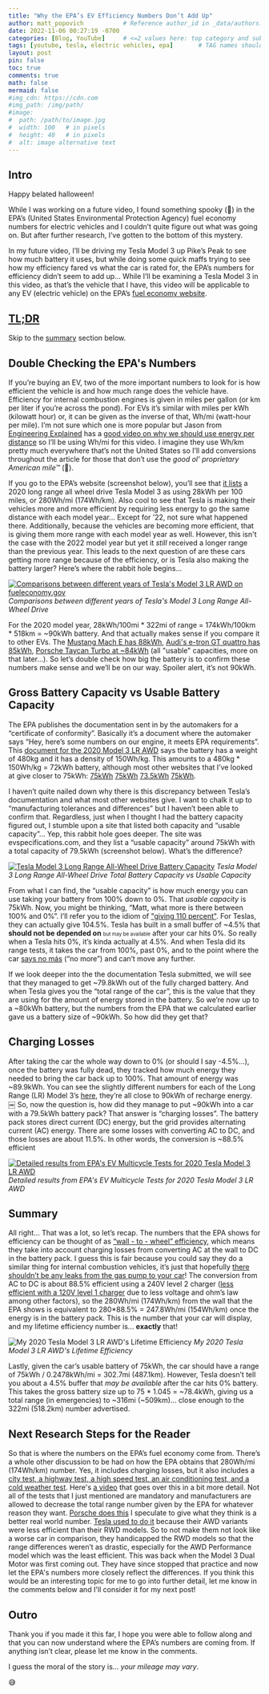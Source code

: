 ```yaml
---
title: "Why the EPA’s EV Efficiency Numbers Don’t Add Up"
author: matt_popovich           # Reference author_id in _data/authors.yml
date: 2022-11-06 00:27:19 -0700
categories: [Blog, YouTube]     # <=2 values here: top category and sub category
tags: [youtube, tesla, electric vehicles, epa]       # TAG names should always be lowercase
layout: post
pin: false
toc: true
comments: true
math: false
mermaid: false
#img_cdn: https://cdn.com
#img_path: /img/path/
#image:
#  path: /path/to/image.jpg
#  width: 100   # in pixels
#  height: 40   # in pixels
#  alt: image alternative text
---
```


<!-- TODO: Add YouTube link here-->

## Intro
Happy belated halloween!

While I was working on a future video, I found something spooky (👻) in the EPA’s (United States Environmental Protection Agency) fuel economy numbers for electric vehicles and I couldn’t quite figure out what was going on. But after further research, I’ve gotten to the bottom of this mystery.

In my future video, I’ll be driving my Tesla Model 3 up Pike’s Peak to see how much battery it uses, but while doing some quick maffs trying to see how my efficiency fared vs what the car is rated for, the EPA’s numbers for efficiency didn’t seem to add up... While I’ll be examining a Tesla Model 3 in this video, as that’s the vehicle that I have, this video will be applicable to any EV (electric vehicle) on the EPA’s [fuel economy website](https://fueleconomy.gov/).

## [TL;DR](https://www.merriam-webster.com/dictionary/TL%3BDR)
Skip to the [summary](#summary) section below.

## Double Checking the EPA's Numbers
If you’re buying an EV, two of the more important numbers to look for is how efficient the vehicle is and how much range does the vehicle have. Efficiency for internal combustion engines is given in miles per gallon (or km per liter if you’re across the pond). For EVs it’s similar with miles per kWh (kilowatt hour) or, it can be given as the inverse of that, Wh/mi (watt-hour per mile). I’m not sure which one is more popular but Jason from [Engineering Explained](https://www.youtube.com/@engineeringexplained) has a [good video on why we should use energy per distance](https://youtu.be/oLQmwOX6Xds) so I’ll be using Wh/mi for this video. I imagine they use Wh/km pretty much everywhere that’s not the United States so I’ll add conversions throughout the article for those that don’t use the *good ol’ proprietary American mile™* (🦅).

If you go to the EPA’s website (screenshot below), you’ll see that [it lists](https://www.fueleconomy.gov/feg/Find.do?action=sbs&id=45011&id=43401&id=42275&id=41190) a 2020 long range all wheel drive Tesla Model 3 as using 28kWh per 100 miles, or 280Wh/mi (174Wh/km). Also cool to see that Tesla is making their vehicles more and more efficient by requiring less energy to go the same distance with each model year... Except for ’22, not sure what happened there. Additionally, because the vehicles are becoming more efficient, that is giving them more range with each model year as well. However, this isn't the case with the 2022 model year but yet it *still* received a longer range than the previous year. This leads to the next question of are these cars getting more range because of the efficiency, or is Tesla also making the battery larger? Here’s where the rabbit hole begins...

[![Comparisons between different years of Tesla's Model 3 LR AWD on fueleconomy.gov](/assets/img/posts/2022-11-06-why-the-epas-ev-efficiency-numbers-dont-add-up/TeslaModel3-LR-AWD_fueleconomy.gov.png)](https://www.fueleconomy.gov/feg/Find.do?action=sbs&id=45011&id=43401&id=42275&id=41190)*Comparisons between different years of Tesla's Model 3 Long Range All-Wheel Drive*

For the 2020 model year, 28kWh/100mi * 322mi of range = 174kWh/100km * 518km = ~90kWh battery. And that actually makes sense if you compare it to other EVs. The [Mustang Mach E has 88kWh](https://ev-database.org/imp/car/1243/Ford-Mustang-Mach-E-ER-RWD), [Audi's e-tron GT quattro has 85kWh](https://ev-database.org/imp/car/1420/Audi-e-tron-GT-quattro), [Porsche Taycan Turbo at ~84kWh](https://ev-database.org/car/1229/Porsche-Taycan-Turbo) (all "usable" capacities, more on that later...).
So let’s double check how big the battery is to confirm these numbers make sense and we’ll be on our way. Spoiler alert, it’s not 90kWh.

## Gross Battery Capacity vs Usable Battery Capacity
The EPA publishes the documentation sent in by the automakers for a “certificate of conformity”. Basically it’s a document where the automaker says “Hey, here’s some numbers on our engine, it meets EPA requirements”. This [document for the 2020 Model 3 LR AWD](https://dis.epa.gov/otaqpub/display_file.jsp?docid=48712&flag=1#page=020) says the battery has a weight of 480kg and it has a density of 150Wh/kg. This amounts to a 480kg * 150Wh/kg = 72kWh battery, although most other websites that I’ve looked at give closer to 75kWh: [75kWh](https://en.wikipedia.org/wiki/Tesla_Model_3#Specifications_table) [75kWh](https://www.evspecifications.com/en/model/0a86df) [73.5kWh](https://ev-database.org/car/1138/Tesla-Model-3-Long-Range-Dual-Motor) [75kWh](https://www.guideautoweb.com/en/makes/tesla/model-3/2020/specifications/long-range-awd/).

I haven’t quite nailed down why there is this discrepancy between Tesla’s documentation and what most other websites give. I want to chalk it up to “manufacturing tolerances and differences” but I haven’t been able to confirm that. Regardless, just when I thought I had the battery capacity figured out, I stumble upon a site that listed both capacity and “usable capacity”... Yep, this rabbit hole goes deeper. <!-- (https://teslamotorsclub.com/tmc/posts/5576513/) -->
The site was evspecifications.com, and they list a “usable capacity” around 75kWh with a total capacity of 79.5kWh (screenshot below). What’s the difference?

[![Tesla Model 3 Long Range All-Wheel Drive Battery Capacity](/assets/img/posts/2022-11-06-why-the-epas-ev-efficiency-numbers-dont-add-up/TeslaModel3-LR-AWD_batteryCapacity.png)](
https://www.evspecifications.com/en/comparison/7cbc182a) *Tesla Model 3 Long Range All-Wheel Drive Total Battery Capacity vs Usable Capacity*

From what I can find, the “usable capacity” is how much energy you can use taking your battery from 100% down to 0%. That *usable capacity* is 75kWh. Now, you might be thinking, “Matt, what more is there between 100% and 0%”. I’ll refer you to the idiom of ["giving 110 percent"](https://en.wiktionary.org/wiki/give_110%25). For Teslas, they can actually give 104.5%. Tesla has built in a small buffer of ~4.5% that **should not be depended on** <small><small>but may be available</small></small> after your car hits 0%. So really when a Tesla hits 0%, it’s kinda actually at 4.5%. And when Tesla did its range tests, it takes the car from 100%, past 0%, and to the point where the car [says no más](https://en.wikipedia.org/wiki/Roberto_Dur%C3%A1n_vs._Sugar_Ray_Leonard_II) (“no more”) and can’t move any further.

If we look deeper into the the documentation Tesla submitted, we will see that they managed to get ~79.8kWh out of the fully charged battery. And when Tesla gives you the “total range of the car”, this is the value that they are using for the amount of energy stored in the battery. So we’re now up to a ~80kWh battery, but the numbers from the EPA that we calculated earlier gave us a battery size of ~90kWh. So how did they get that?

## Charging Losses
After taking the car the whole way down to 0% (or should I say -4.5%...), once the battery was fully dead, they tracked how much energy they needed to bring the car back up to 100%. That amount of energy was ~89.9kWh. You can see the slightly different numbers for each of the Long Range (LR) Model 3’s [here](https://dis.epa.gov/otaqpub/display_file.jsp?docid=48712&flag=1#page=019), they’re all close to 90kWh of recharge energy.
￼
So, now the question is, how did they manage to put ~90kWh into a car with a 79.5kWh battery pack? That answer is “charging losses”. The battery pack stores direct current (DC) energy, but the grid provides alternating current (AC) energy. There are some losses with converting AC to DC, and those losses are about 11.5%. In other words, the conversion is ~88.5% efficient

[![Detailed results from EPA's EV Multicycle Tests for 2020 Tesla Model 3 LR AWD](/assets/img/posts/2022-11-06-why-the-epas-ev-efficiency-numbers-dont-add-up/2020TeslaModel3LRAWD-MulticycleCalculator.png)](https://dis.epa.gov/otaqpub/display_file.jsp?docid=48712&flag=1#page=028)*Detailed results from EPA's EV Multicycle Tests for 2020 Tesla Model 3 LR AWD*

## Summary
All right... That was a lot, so let’s recap. The numbers that the EPA shows for efficiency can be thought of as [“wall - to - wheel” efficiency](https://teslamotorsclub.com/tmc/posts/5578886/), which means they take into account charging losses from converting AC at the wall to DC in the battery pack. I guess this is fair because you could say they do a similar thing for internal combustion vehicles, it’s just that hopefully [there shouldn’t be any leaks from the gas pump to your car](https://www.tiktok.com/@14slothlover11/video/7141266606100925738)!
The conversion from AC to DC is about 88.5% efficient using a 240V level 2 charger ([less efficient with a 120V level 1 charger](https://ieeexplore.ieee.org/document/7046253) due to less voltage and ohm’s law among other factors), so the 280Wh/mi (174Wh/km) from the wall that the EPA shows is equivalent to 280*88.5% = 247.8Wh/mi (154Wh/km) once the energy is in the battery pack. This is the number that your car will display, and my lifetime efficiency number is...  **exactly** that!

![My 2020 Tesla Model 3 LR AWD's Lifetime Efficiency](/assets/img/posts/2022-11-06-why-the-epas-ev-efficiency-numbers-dont-add-up/MattPopovich_2020TeslaModel3-LR-AWD_LifetimeEfficiency.jpg) *My 2020 Tesla Model 3 LR AWD's Lifetime Efficiency*

Lastly, given the car’s usable battery of 75kWh, the car should have a range of 75kWh / 0.2478kWh/mi = 302.7mi (487.1km). However, Tesla doesn’t tell you about a 4.5% buffer that *may be available* after the car hits 0% battery. This takes the gross battery size up to 75 * 1.045 = ~78.4kWh, giving us a total range (in emergencies) to ~316mi (~509km)... close enough to the 322mi (518.2km) number advertised.

## Next Research Steps for the Reader
So that is where the numbers on the EPA’s fuel economy come from. There’s a whole other discussion to be had on how the EPA obtains that 280Wh/mi (174Wh/km) number. Yes, it includes charging losses, but it also includes a [city test, a highway test, a high speed test, an air conditioning test, and a cold weather test](https://www.fueleconomy.gov/feg/fe_test_schedules.shtml). Here's [a video](https://www.youtube.com/watch?v=b6Oel4klhjI) that goes over this in a bit more detail. Not all of the tests that I just mentioned are mandatory and manufacturers are allowed to decrease the total range number given by the EPA for whatever reason they want. [Porsche does this](https://electrek.co/2020/04/24/porsche-voluntarily-lowered-taycans-official-range-numbers-from-200-to-192-miles/) I speculate to give what they think is a better real world number. [Tesla used to do it](https://electrek.co/2018/07/24/tesla-model3-epa-ratings-advertise/) because their AWD variants were less efficient than their RWD models. So to not make them not look like a worse car in comparison, they handicapped the RWD models so that the range differences weren’t as drastic, especially for the AWD Performance model which was the least efficient. This was back when the Model 3 Dual Motor was first coming out. They have since stopped that practice and now let the EPA's numbers more closely reflect the differences. If you think this would be an interesting topic for me to go into further detail, let me know in the comments below and I'll consider it for my next post!

## Outro
Thank you if you made it this far, I hope you were able to follow along and that you can now understand where the EPA’s numbers are coming from. If anything isn’t clear, please let me know in the comments.

I guess the moral of the story is... *your mileage may vary*.

😅
